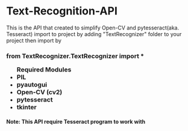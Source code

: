 # Text-Recognition-API
This is the API that created to simplify Open-CV and pytesseract(aka. Tesseract)
import to project by adding "TextRecognizer" folder to your project then import by
<h3>from TextRecognizer.TextRecognizer import *

</ul>
<ul>Required Modules
<li>PIL</li>
<li>pyautogui</li>
<li>Open-CV (cv2)</li>
<li>pytesseract</li>
<li>tkinter</li>
</ul>

<h4>Note: This API require Tesseract program to work with</h3>
